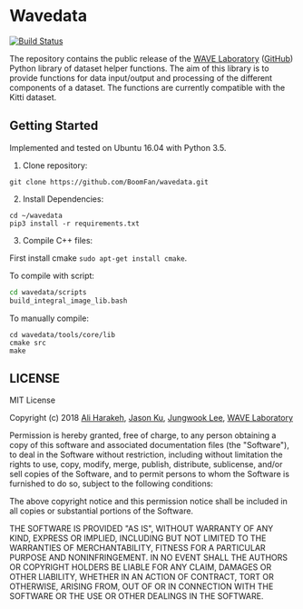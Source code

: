 # Wavedata

[1]:[https://travis-ci.com/kujason/wavedata]
[![Build Status](https://travis-ci.com/kujason/wavedata.svg?token=q1CfB5VfAVvKxUyudP69&branch=master)][1]

The repository contains the public release of the [WAVE Laboratory](http://wavelab.uwaterloo.ca/) ([GitHub](https://github.com/wavelab)) Python library of dataset helper functions. The aim of this library is to provide functions for data input/output and processing of the different components of a dataset. The functions are currently compatible with the Kitti dataset.

## Getting Started
Implemented and tested on Ubuntu 16.04 with Python 3.5.

1. Clone repository:
```
git clone https://github.com/BoomFan/wavedata.git
```

2. Install Dependencies:
```
cd ~/wavedata
pip3 install -r requirements.txt
```

3. Compile C++ files:

First install cmake `sudo apt-get install cmake`.

To compile with script:
```bash
cd wavedata/scripts
build_integral_image_lib.bash
```
To manually compile:
```
cd wavedata/tools/core/lib
cmake src
make
```

## LICENSE
MIT License

Copyright (c) 2018
[Ali Harakeh](https://github.com/asharakeh),
[Jason Ku](https://github.com/kujason),
[Jungwook Lee](https://github.com/jungwook-lee),
[WAVE Laboratory](http://wavelab.uwaterloo.ca/)

Permission is hereby granted, free of charge, to any person obtaining a copy
of this software and associated documentation files (the "Software"), to deal
in the Software without restriction, including without limitation the rights
to use, copy, modify, merge, publish, distribute, sublicense, and/or sell
copies of the Software, and to permit persons to whom the Software is
furnished to do so, subject to the following conditions:

The above copyright notice and this permission notice shall be included in all
copies or substantial portions of the Software.

THE SOFTWARE IS PROVIDED "AS IS", WITHOUT WARRANTY OF ANY KIND, EXPRESS OR
IMPLIED, INCLUDING BUT NOT LIMITED TO THE WARRANTIES OF MERCHANTABILITY,
FITNESS FOR A PARTICULAR PURPOSE AND NONINFRINGEMENT. IN NO EVENT SHALL THE
AUTHORS OR COPYRIGHT HOLDERS BE LIABLE FOR ANY CLAIM, DAMAGES OR OTHER
LIABILITY, WHETHER IN AN ACTION OF CONTRACT, TORT OR OTHERWISE, ARISING FROM,
OUT OF OR IN CONNECTION WITH THE SOFTWARE OR THE USE OR OTHER DEALINGS IN THE
SOFTWARE.
